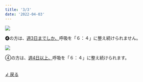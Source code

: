 ```yaml
---
title: '3/3'
date: '2022-04-03'
---
```

![](/images/04_1_.jpg)

➍の方は、[週3日までしか、]()呼吸を「６：４」に整え続けられません。   

![](/images/04_2_.jpg)

④の方は、[週4日以上、]()呼吸を「６：４」に整え続けられます。

　  
[ ↲ 戻る ](https://01234567890.thebase.in/about)
